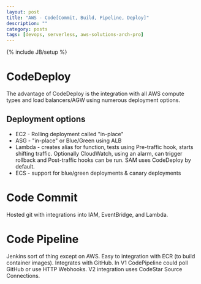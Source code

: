 ```yaml
---
layout: post
title: "AWS - Code[Commit, Build, Pipeline, Deploy]"
description: ""
category: posts
tags: [devops, serverless, aws-solutions-arch-pro]
---
```

{% include JB/setup %}

# CodeDeploy
The advantage of CodeDeploy is the integration with all AWS compute types and load balancers/AGW using numerous deployment options.

## Deployment options
- EC2 - Rolling deployment called "in-place"
- ASG - "in-place"  or Blue/Green using ALB
- Lambda - creates alias for function, tests using Pre-traffic hook, starts shifting traffic. Optionally CloudWatch, using an alarm, can trigger rollback and Post-traffic hooks can be run.  SAM uses CodeDeploy by default.
- ECS - support for blue/green deployments &amp; canary deployments

# Code Commit
Hosted git with integrations into IAM, EventBridge, and Lambda. 

# Code Pipeline
Jenkins sort of thing except on AWS. Easy to integration with ECR (to build container images). Integrates with GitHub. In V1 CodePipeline could poll GitHub or use HTTP Webhooks. V2 integration uses CodeStar Source Connections.
